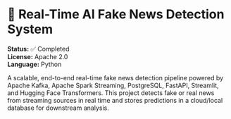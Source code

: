 # 🚨 Real-Time AI Fake News Detection System  
**Status:** ✅ Completed  
**License:** Apache 2.0  
**Language:** Python  

A scalable, end-to-end real-time fake news detection pipeline powered by Apache Kafka, Apache Spark Streaming, PostgreSQL, FastAPI, Streamlit, and Hugging Face Transformers. This project detects fake or real news from streaming sources in real time and stores predictions in a cloud/local database for downstream analysis.
